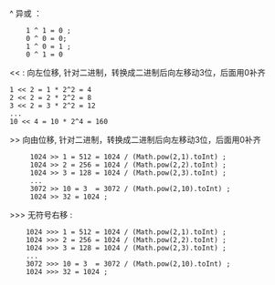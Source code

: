 ^ 异或 ：
```
    1 ^ 1 = 0 ; 
    0 ^ 0 = 0; 
    1 ^ 0 = 1 ; 
    0 ^ 1 = 0
```

<< : 向左位移, 针对二进制，转换成二进制后向左移动3位，后面用0补齐
```
1 << 2 = 1 * 2^2 = 4 
2 << 2 = 2 * 2^2 = 8
3 << 2 = 3 * 2^2 = 12
...
10 << 4 = 10 * 2^4 = 160
```
&#62;&#62; 向由位移, 针对二进制，转换成二进制后向左移动3位，后面用0补齐
```
     1024 >> 1 = 512 = 1024 / (Math.pow(2,1).toInt) ;   
     1024 >> 2 = 256 = 1024 / (Math.pow(2,2).toInt) ;    
     1024 >> 3 = 128 = 1024 / (Math.pow(2,3).toInt) ;
     ...
     3072 >> 10 = 3  = 3072 / (Math.pow(2,10).toInt) ;
     1024 >> 32 = 1024 ;
```
&#62;&#62;&#62; 无符号右移 :  
```
    1024 >>> 1 = 512 = 1024 / (Math.pow(2,1).toInt) ;   
    1024 >>> 2 = 256 = 1024 / (Math.pow(2,2).toInt) ;    
    1024 >>> 3 = 128 = 1024 / (Math.pow(2,3).toInt) ;
    ...
    3072 >>> 10 = 3  = 3072 / (Math.pow(2,10).toInt) ;
    1024 >>> 32 = 1024 ;
```

